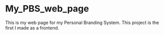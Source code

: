 # My_PBS_web_page
This is my web page for my Personal Branding System. This project is the first I made as a frontend.
